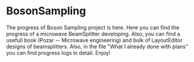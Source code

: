 # BosonSampling
The progress of Boson Sampling project is here. 
Here you can find the progress of a microwave BeamSplitter developing. Also, you can find a usefull book (Pozar -- Microwave engineering) and bulk of LayoutEditor designs of beamsplitters. Also, in the file "What I already done with plans" you can find progress logs in detail. Enjoy!
